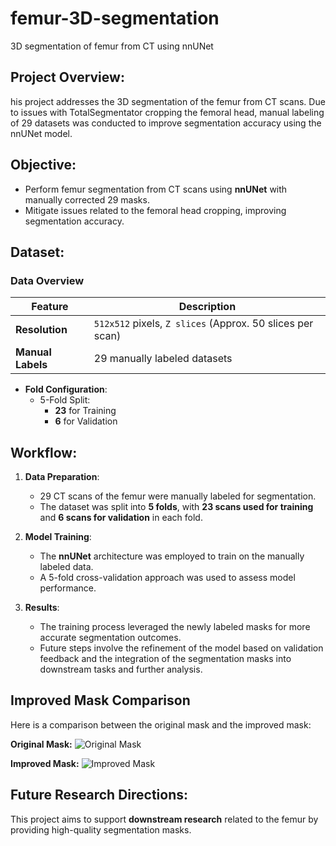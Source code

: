 # femur-3D-segmentation 
3D segmentation of femur from CT using nnUNet

## Project Overview:
his project addresses the 3D segmentation of the femur from CT scans. Due to issues with TotalSegmentator cropping the femoral head, manual labeling of 29 datasets was conducted to improve segmentation accuracy using the nnUNet model.

## Objective:
- Perform femur segmentation from CT scans using **nnUNet** with manually corrected 29 masks.
- Mitigate issues related to the femoral head cropping, improving segmentation accuracy.

## Dataset:

### Data Overview
| Feature               | Description                                     |
|-----------------------|-------------------------------------------------|
| **Resolution**         | `512x512` pixels, `Z slices` (Approx. 50 slices per scan) |
| **Manual Labels**      | 29 manually labeled datasets                   |

- **Fold Configuration**:
  - 5-Fold Split:
    - **23** for Training 
    - **6** for Validation

## Workflow:
1. **Data Preparation**:
   - 29 CT scans of the femur were manually labeled for segmentation.
   - The dataset was split into **5 folds**, with **23 scans used for training** and **6 scans for validation** in each fold.

2. **Model Training**:
   - The **nnUNet** architecture was employed to train on the manually labeled data.
   - A 5-fold cross-validation approach was used to assess model performance.

3. **Results**:
   - The training process leveraged the newly labeled masks for more accurate segmentation outcomes.
   - Future steps involve the refinement of the model based on validation feedback and the integration of the segmentation masks into downstream tasks and further analysis.

## Improved Mask Comparison

Here is a comparison between the original mask and the improved mask:

**Original Mask:**
![Original Mask](images/original_mask.png)

**Improved Mask:**
![Improved Mask](images/improved_mask.png)

## Future Research Directions:
This project aims to support **downstream research** related to the femur by providing high-quality segmentation masks.


